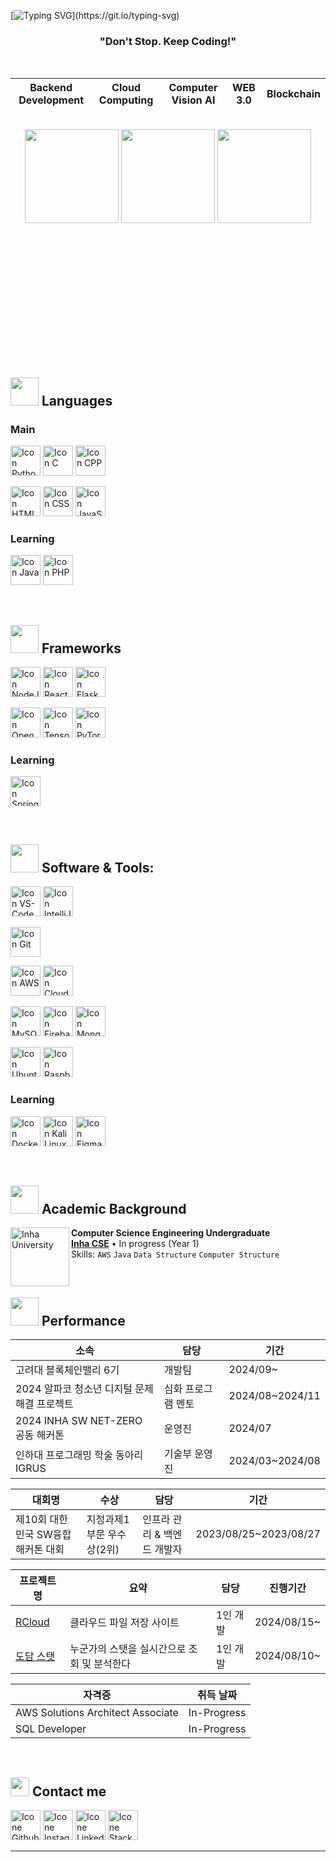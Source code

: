 [![Typing SVG](https://readme-typing-svg.herokuapp.com?color=FF3670&size=35&center=true&vCenter=true&width=1000&lines=Jaeah+Lee;I'm+Studying+At+Inha+University+!)](https://git.io/typing-svg)

<h3 align="center">"Don't Stop. Keep Coding!"</h3>

<br>

<div align="center">
    
|  Backend Development  |  Cloud Computing  |  Computer Vision AI  |  WEB 3.0  |  Blockchain  |
|:---------------------:|:-----------------:|:-------------------:|:---------:|:------------:|

</div>

<br>

<div align="center" style="margin-bottom:200px">
    <img height=150px align="center" src="https://github-readme-stats.vercel.app/api?username=RuthGyeul&theme=radical&show_icons=true" />
    <img height=150px align="center" src="https://github-readme-stats.vercel.app/api/top-langs/?username=RuthGyeul&layout=compact&theme=radical" />
    <!--img height=150px align="center" src="https://banner.codetree.ai/v1/banner/ruthgyeul" /-->
    <img height=150px align="center" src="http://mazassumnida.wtf/api/v2/generate_badge?boj=ruthgyeul" />
</div>

<br>

## <img src="https://media4.giphy.com/media/v1.Y2lkPTc5MGI3NjExcjNqY29tdWpmMDBuajJyZGJ1anFiZXI5M3JobTdzMzhxcTB2M3VtcyZlcD12MV9pbnRlcm5hbF9naWZfYnlfaWQmY3Q9cw/8m4gPv1UFz1jmiCtKd/giphy.gif" width="45px"> Languages
### Main
[<img height="48px" width="48px" alt="Icon Python" src="https://skillicons.dev/icons?i=py"/>](https://www.python.org/)
[<img height="48px" width="48px" alt="Icon C" src="https://skillicons.dev/icons?i=c"/>](https://www.cprogramming.com/)
[<img height="48px" width="48px" alt="Icon CPP" src="https://skillicons.dev/icons?i=cpp"/>](https://www.cplusplus.com/)

[<img height="48px" width="48px" alt="Icon HTML5" src="https://skillicons.dev/icons?i=html"/>](https://www.w3schools.com/html/)
[<img height="48px" width="48px" alt="Icon CSS" src="https://skillicons.dev/icons?i=css"/>](https://www.w3schools.com/css)
[<img height="48px" width="48px" alt="Icon JavaScript" src="https://skillicons.dev/icons?i=js"/>](https://www.javascript.com/)

### Learning
[<img height="48px" width="48px" alt="Icon Java" src="https://skillicons.dev/icons?i=java"/>](https://www.java.com/)
[<img height="48px" width="48px" alt="Icon PHP" src="https://skillicons.dev/icons?i=php"/>](https://www.php.net/)

<br>

## <img src="https://media.giphy.com/media/HwBlFQZFcAoUcPHZdX/giphy.gif" width="45px"> Frameworks
[<img height="48px" width="48px" alt="Icon NodeJs" src="https://skillicons.dev/icons?i=nodejs"/>](https://nodejs.org/)
[<img height="48px" width="48px" alt="Icon ReactJs" src="https://skillicons.dev/icons?i=react"/>](https://react.dev/)
[<img height="48px" width="48px" alt="Icon Flask" src="https://skillicons.dev/icons?i=flask"/>](https://flask.palletsprojects.com/en/3.0.x/)

[<img height="48px" width="48px" alt="Icon OpenCV" src="https://skillicons.dev/icons?i=opencv"/>](https://opencv.org/)
[<img height="48px" width="48px" alt="Icon Tensorflow" src="https://skillicons.dev/icons?i=tensorflow"/>](https://www.tensorflow.org/)
[<img height="48px" width="48px" alt="Icon PyTorch" src="https://skillicons.dev/icons?i=pytorch"/>](https://pytorch.org/)

### Learning
[<img height="48px" width="48px" alt="Icon Spring" src="https://skillicons.dev/icons?i=spring"/>](https://spring.io/)

<br>

## <img src="https://media.giphy.com/media/iDaCeaKrHhUI1I8e2b/giphy.gif" width="45px"> Software & Tools:
[<img height="48px" width="48px" alt="Icon VS-Code" src="https://skillicons.dev/icons?i=vscode"/>](https://code.visualstudio.com/)
[<img height="48px" width="48px" alt="Icon IntelliJ IDEA" src="https://skillicons.dev/icons?i=idea"/>](https://www.jetbrains.com/idea/)

[<img height="48px" width="48px" alt="Icon Git" src="https://skillicons.dev/icons?i=git"/>](https://git-scm.com/)

[<img height="48px" width="48px" alt="Icon AWS" src="https://skillicons.dev/icons?i=aws"/>](https://aws.amazon.com/)
[<img height="48px" width="48px" alt="Icon Cloudflare" src="https://skillicons.dev/icons?i=cloudflare"/>](https://www.cloudflare.com/)

[<img height="48px" width="48px" alt="Icon MySQL" src="https://skillicons.dev/icons?i=mysql"/>](https://www.mysql.com/)
[<img height="48px" width="48px" alt="Icon Firebase" src="https://skillicons.dev/icons?i=firebase"/>](https://firebase.google.com/)
[<img height="48px" width="48px" alt="Icon MongoDB" src="https://skillicons.dev/icons?i=mongodb"/>](https://www.mongodb.com/)

[<img height="48px" width="48px" alt="Icon Ubuntu" src="https://skillicons.dev/icons?i=ubuntu"/>](https://ubuntu.com/)
[<img height="48px" width="48px" alt="Icon Raspberry Pi" src="https://skillicons.dev/icons?i=raspberrypi"/>](https://www.raspberrypi.com/)

### Learning
[<img height="48px" width="48px" alt="Icon Docker" src="https://skillicons.dev/icons?i=docker"/>](https://www.docker.com/)
[<img height="48px" width="48px" alt="Icon Kali Linux" src="https://skillicons.dev/icons?i=kali"/>](https://www.kali.org/)
[<img height="48px" width="48px" alt="Icon Figma" src="https://skillicons.dev/icons?i=figma"/>](https://www.figma.com/)

<br>

## <img src="https://media4.giphy.com/media/v1.Y2lkPTc5MGI3NjExNjRpaTdxNTgxZ3RxM2p2MXloajFrZGgzMWdxNTFmYTM2ZnZ3aGt2biZlcD12MV9pbnRlcm5hbF9naWZfYnlfaWQmY3Q9cw/h0ptiGj9tKTS19hnPL/giphy.gif" width="45px"> Academic Background
[<img align="left" height="94px" width="94px" background-color="#FFFFFF" alt="Inha University" src="https://www.inha.ac.kr/sites/kr/images/logo_2.png"/>](https://inha.ac.kr/)
**Computer Science Engineering Undergraduate** \
[**Inha CSE**](https://cse.inha.ac.kr/)  • In progress (Year 1)\
Skills: `AWS` `Java` `Data Structure` `Computer Structure`

<br>

## <img src="https://media1.giphy.com/media/v1.Y2lkPTc5MGI3NjExcXliZ21xOW5kZ2JzOWl5bDN3YTRxcXl2dDRuaHk4eXY5MnI1a2JpdSZlcD12MV9pbnRlcm5hbF9naWZfYnlfaWQmY3Q9cw/FtwfYSbxTJbETt2CVm/giphy.gif" width="45px"> Performance

|소속|담당|기간|
|---|---|---|
|고려대 블록체인밸리 6기|개발팀|2024/09~|
|2024 알파코 청소년 디지털 문제해결 프로젝트|심화 프로그램 멘토|2024/08~2024/11|
|2024 INHA SW NET-ZERO 공동 해커톤|운영진|2024/07|
|인하대 프로그래밍 학술 동아리 IGRUS|기술부 운영진|2024/03~2024/08|

|대회명|수상|담당|기간|
|---|---|---|---|
|제10회 대한민국 SW융합 해커톤 대회|지정과제1 부문 우수상(2위)|인프라 관리 & 백엔드 개발자|2023/08/25~2023/08/27|

|프로젝트 명|요약|담당|진행기간|
|---|---|---|---|
|[RCloud](https://ruthcloud.xyz)|클라우드 파일 저장 사이트|1인 개발|2024/08/15~|
|[도담 스탯](https://dodam.today)|누군가의 스탯을 실시간으로 조회 및 분석한다|1인 개발|2024/08/10~|

|자격증|취득 날짜|
|---|---|
|AWS Solutions Architect Associate|In-Progress|
|SQL Developer|In-Progress|

<br>

## <img src="https://media.giphy.com/media/iY8CRBdQXODJSCERIr/giphy.gif" width="30px"> Contact me
[<img height="48px" width="48px" alt="Icone Github" src="https://skillicons.dev/icons?i=github"/>](https://github.com/RuthGyeul)
[<img height="48px" width="48px" alt="Icone Instagram" src="https://skillicons.dev/icons?i=instagram"/>](https://www.instagram.com/jae.__.ah/)
[<img height="48px" width="48px" alt="Icone Linkedin" src="https://skillicons.dev/icons?i=linkedin"/>](https://www.linkedin.com/in/jaeah-l-831386311/)
[<img height="48px" width="48px" alt="Icone Stackoverflow" src="https://skillicons.dev/icons?i=stackoverflow"/>](https://stackoverflow.com/users/20248646/ruthgyeul)

-------
